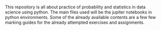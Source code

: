 This repository is all about practice of probability and statistics in data science using python.
The main files used will be the jupiter notebooks in python environments.
Some of the already available contents are a few few marking guides for the already attempted exercises and assignments.
